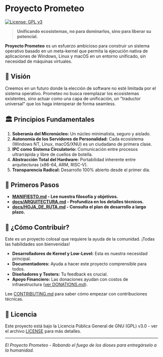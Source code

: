 # Proyecto Prometeo

[![License: GPL v3](https://img.shields.io/badge/License-GPLv3-blue.svg)](https://www.gnu.org/licenses/gpl-3.0)

> **Unificando ecosistemas, no para dominarlos, sino para liberar su potencial.**

**Proyecto Prometeo** es un esfuerzo ambicioso para construir un sistema operativo basado en un meta-kernel que permita la ejecución nativa de aplicaciones de Windows, Linux y macOS en un entorno unificado, sin necesidad de máquinas virtuales.

## 🚀 Visión

Creemos en un futuro donde la elección de software no esté limitada por el sistema operativo. Prometeo no busca reemplazar los ecosistemas existentes, sino actuar como una capa de unificación, un "traductor universal" que los haga interoperar de forma seamless.

## 🏛️ Principios Fundamentales

1.  **Soberanía del Micronúcleo:** Un núcleo minimalista, seguro y aislado.
2.  **Autonomía de los Servidores de Personalidad:** Cada ecosistema (Windows NT, Linux, macOS/XNU) es un ciudadano de primera clase.
3.  **IPC como Sistema Circulatorio:** Comunicación entre procesos ultrarrápida y libre de cuellos de botella.
4.  **Abstracción Total del Hardware:** Portabilidad inherente entre arquitecturas (x86-64, ARM, RISC-V).
5.  **Transparencia Radical:** Desarrollo 100% abierto desde el primer día.

## 📁 Primeros Pasos

*   **[MANIFIESTO.md](MANIFIESTO.md) - Lee nuestra filosofía y objetivos.**
*   **[docs/ARQUITECTURA.md](docs/ARQUITECTURA.md) - Profundiza en los detalles técnicos.**
*   **[docs/HOJA_DE_RUTA.md](docs/HOJA_DE_RUTA.md) - Consulta el plan de desarrollo a largo plazo.**

## 🤝 ¿Cómo Contribuir?

Este es un proyecto colosal que requiere la ayuda de la comunidad. ¡Todas las habilidades son bienvenidas!
- **Desarrolladores de Kernel y Low-Level:** Esta es nuestra necesidad principal.
- **Documentadores:** Ayuda a hacer este proyecto comprensible para todos.
- **Diseñadores y Testers:** Tu feedback es crucial.
- **Apoyo Financiero:** Las donaciones ayudan con costos de infraestructura ([ver DONATIONS.md](DONATIONS.md)).

Lee [CONTRIBUTING.md](CONTRIBUTING.md) para saber cómo empezar con contribuciones técnicas.

## 📄 Licencia

Este proyecto está bajo la Licencia Pública General de GNU (GPL) v3.0 - ver el archivo [LICENSE](LICENSE) para más detalles.

---
*El Proyecto Prometeo - Robando el fuego de los dioses para entregárselo a la humanidad.*
